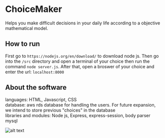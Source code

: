 # ChoiceMaker
Helps you make difficult decisions in your daily life according to a objective mathematical model.
## How to run
First go to ```https://nodejs.org/en/download/``` to download node js. Then 
go into the  ```/src``` directory and open a terminal of your choice then run the command ```node server.js```. After that, open a broswer of your choice and enter the url: ```localhost:8000```
## About the software
languages: HTML, Javascript, CSS <br/>
database: aws rds database for handling the users. For future expansion, we intend to store previous "choices" in the database<br/>
libraries and modules: Node js, Express, express-session, body parser mysql<br/>

![alt text](https://imgur.com/tQRcIfY)

